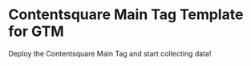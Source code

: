 # Contentsquare Main Tag Template for GTM
Deploy the Contentsquare Main Tag and start collecting data!
